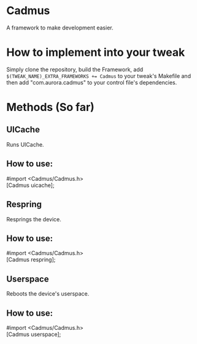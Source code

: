 # Cadmus

A framework to make development easier.

# How to implement into your tweak

Simply clone the repository, build the Framework, add ``$(TWEAK_NAME)_EXTRA_FRAMEWORKS += Cadmus`` to your tweak's Makefile and then add  "com.aurora.cadmus" to your control file's dependencies.

# Methods (So far)

## UICache

Runs UICache.

## How to use:

#import <Cadmus/Cadmus.h>\
[Cadmus uicache];

## Respring

Resprings the device.

## How to use:

#import <Cadmus/Cadmus.h>\
[Cadmus respring];

## Userspace

Reboots the device's userspace.

## How to use:

#import <Cadmus/Cadmus.h>\
[Cadmus userspace];
